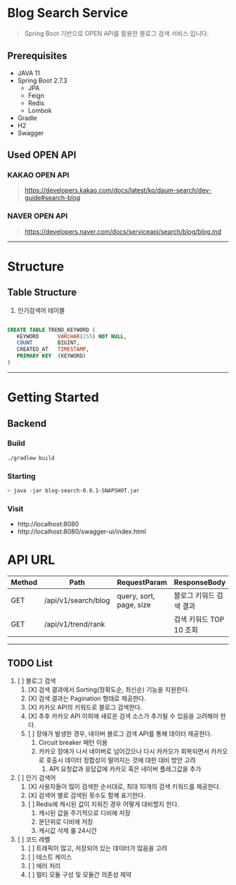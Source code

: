 Blog Search Service
===================================
> Spring Boot 기반으로 OPEN API를 활용한 블로그 검색 서비스 입니다.

## Prerequisites
* JAVA 11
* Spring Boot 2.7.3
  * JPA
  * Feign
  * Redis
  * Lombok
* Gradle
* H2
* Swagger


## Used OPEN API
### KAKAO OPEN API
> https://developers.kakao.com/docs/latest/ko/daum-search/dev-guide#search-blog

### NAVER OPEN API
> https://developers.naver.com/docs/serviceapi/search/blog/blog.md

---

# Structure
## Table Structure
1. 인기검색어 테이블
```sql

CREATE TABLE TREND_KEYWORD (
   KEYWORD      VARCHAR(255) NOT NULL,
   COUNT        BIGINT,
   CREATED_AT   TIMESTAMP,
   PRIMARY KEY  (KEYWORD)
)

```


---
# Getting Started

## Backend
### Build
   ~~~bash
./gradlew build
   ~~~

### Starting

   ~~~bash
> java -jar blog-search-0.0.1-SNAPSHOT.jar
   ~~~


### Visit
* http://localhost:8080
* http://localhost:8080/swagger-ui/index.html


# API URL
| Method | Path                | RequestParam            | ResponseBody      |
|--------|---------------------|-------------------------|-------------------|
| GET    | /api/v1/search/blog | query, sort, page, size | 블로그 키워드 검색 결과     |
| GET    | /api/v1/trend/rank  |                         | 검색 키워드 TOP 10 조회  |

---
## TODO List
1. [ ] 블로그 검색
    1. [X] 검색 결과에서 Sorting(정확도순, 최신순) 기능을 지원한다.
    2. [X] 검색 결과는 Pagination 형태로 제공한다.
    3. [X] 카카오 API의 키워드로 블로그 검색한다.
    4. [X] 추후 카카오 API 이외에 새로운 검색 소스가 추가될 수 있음을 고려해야 한다.
    5. [ ] 장애가 발생한 경우, 네이버 블로그 검색 API를 통해 데이터 제공한다.
        1. Circuit breaker 패턴 이용
        2. 카카오 장애가 나서 네이버로 넘어갔으나 다시 카카오가 회복되면서 카카오로 호출시 데이터 정합성이 떨어지는 것에 대한 대비 방안 고려
            1. API 요청값과 응답값에 카카오 혹은 네이버 플레그값을 추가
2. [ ] 인기 검색어
    1. [X] 사용자들이 많이 검색한 순서대로, 최대 10개의 검색 키워드를 제공한다.
    2. [X] 검색어 별로 검색된 횟수도 함께 표기한다.
    3. [ ] Redis에 캐시된 값이 지워진 경우 어떻게 대비할지 한다. 
       1. 캐시된 값을 주기적으로 디비에 저장
       2. 분단위로 디비에 저장
       3. 캐시값 삭제 룰 24시간
4. [ ] 코드 레벨
    1. [ ] 트래픽이 많고, 저장되어 있는 데이터가 많음을 고려
    2. [ ] 테스트 케이스
    3. [ ] 에러 처리
    4. [ ] 멀티 모듈 구성 및 모듈간 의존성 제약